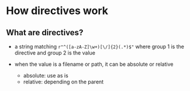 # How directives work

## What are directives?

- a string matching `r"^([a-zA-Z]\w+)[\/]{2}(.*)$"` where group 1 is the 
  directive and group 2 is the value

- when the value is a filename or path, it can be absolute or relative
  - absolute: use as is
  - relative: depending on the parent
